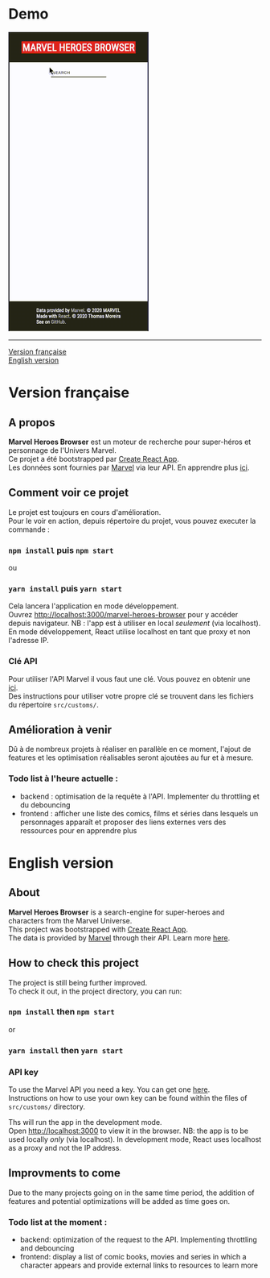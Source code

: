 # Demo

![App Demo](demo.gif)

---

[Version française](#version-française)<br />
[English version](#english-version)

# Version française

## A propos

**Marvel Heroes Browser** est un moteur de recherche pour super-héros et personnage de l'Univers Marvel.<br />
Ce projet a été bootstrapped par [Create React App](https://github.com/facebook/create-react-app).<br />
Les données sont fournies par [Marvel](http://marvel.com) via leur API. En apprendre plus [ici](https://developer.marvel.com/).

## Comment voir ce projet

Le projet est toujours en cours d'amélioration. <br />
Pour le voir en action, depuis répertoire du projet, vous pouvez executer la commande :

### `npm install` puis `npm start`

ou

### `yarn install` puis `yarn start`

Cela lancera l'application en mode développement.<br />
Ouvrez [http://localhost:3000/marvel-heroes-browser](http://localhost:3000) pour y accéder depuis navigateur.
NB : l'app est à utiliser en local _seulement_ (via localhost). En mode développement, React utilise localhost en tant que proxy et non l'adresse IP.

### Clé API

Pour utiliser l'API Marvel il vous faut une clé. Vous pouvez en obtenir une [ici](https://developer.marvel.com/).<br/>
Des instructions pour utiliser votre propre clé se trouvent dans les fichiers du répertoire `src/customs/`.

## Amélioration à venir

Dû à de nombreux projets à réaliser en parallèle en ce moment, l'ajout de features et les optimisation réalisables seront ajoutées au fur et à mesure.

### Todo list à l'heure actuelle :

- backend : optimisation de la requête à l'API. Implementer du throttling et du debouncing
- frontend : afficher une liste des comics, films et séries dans lesquels un personnages apparaît et proposer des liens externes vers des ressources pour en apprendre plus

# English version

## About

**Marvel Heroes Browser** is a search-engine for super-heroes and characters from the Marvel Universe.<br />
This project was bootstrapped with [Create React App](https://github.com/facebook/create-react-app).<br />
The data is provided by [Marvel](http://marvel.com) through their API. Learn more [here](https://developer.marvel.com/).

## How to check this project

The project is still being further improved. <br />
To check it out, in the project directory, you can run:

### `npm install` then `npm start`

or

### `yarn install` then `yarn start`

### API key

To use the Marvel API you need a key. You can get one [here](https://developer.marvel.com/).<br/>
Instructions on how to use your own key can be found within the files of `src/customs/` directory.

Ths will run the app in the development mode.<br />
Open [http://localhost:3000](http://localhost:3000/marvel-heroes-browser) to view it in the browser.
NB: the app is to be used locally _only_ (via localhost). In development mode, React uses localhost as a proxy and not the IP address.

## Improvments to come

Due to the many projects going on in the same time period, the addition of features and potential optimizations will be added as time goes on.

### Todo list at the moment :

- backend: optimization of the request to the API. Implementing throttling and debouncing
- frontend: display a list of comic books, movies and series in which a character appears and provide external links to resources to learn more
